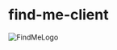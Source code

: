 # find-me-client
![FindMeLogo](https://user-images.githubusercontent.com/75575789/111274690-a8bba780-8678-11eb-9bd4-bad967d775cd.png)
